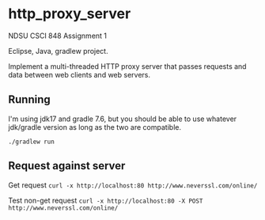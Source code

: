 # http_proxy_server
NDSU CSCI 848 Assignment 1

Eclipse, Java, gradlew project. 

Implement a multi-threaded HTTP proxy server that passes requests and data between web clients and web servers.

## Running
I'm using jdk17 and gradle 7.6, but you should be able to use whatever jdk/gradle version as long as the two are compatible.

`./gradlew run`

## Request against server
Get request `curl -x http://localhost:80 http://www.neverssl.com/online/`  

Test non-get request `curl -x http://localhost:80 -X POST http://www.neverssl.com/online/`
